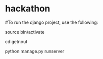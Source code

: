# hackathon

#To run the django project, use the following:

source bin/activate

cd getnout

python manage.py runserver

